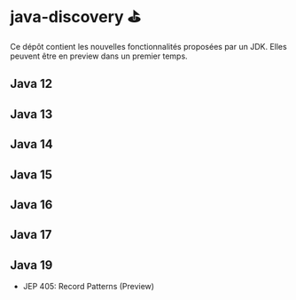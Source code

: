 # java-discovery ⛳️
Ce dépôt contient les nouvelles fonctionnalités proposées par un JDK.
Elles peuvent être en preview dans un premier temps.

## Java 12
## Java 13
## Java 14
## Java 15
## Java 16
## Java 17
## Java 19
- JEP 405: Record Patterns (Preview)